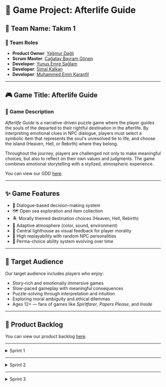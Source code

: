 # 🌊 Game Project: Afterlife Guide

## 👥 Team Name: Takım 1

### 🔧 Team Roles
- **Product Owner**: [Yağmur Dağlı](https://www.linkedin.com/in/ya%C4%9Fmur-da%C4%9Fl%C4%B1-3787582a4/)
- **Scrum Master**: [Çağatay Bayram Gönen](https://www.linkedin.com/in/cagatay-b-gonen/)
- **Developer**: [Yunus Emre Sağlam](https://www.linkedin.com/in/yunus-emre-sa%C4%9Flam/)
- **Developer**: [Şimal Kalkan](https://www.linkedin.com/in/simalkalkan/)
- **Developer**: [Muhammed Emin Karanfil](https://www.linkedin.com/in/muhammed-karanfil/)

---

## 🎮 Game Title: Afterlife Guide

### 🧭 Game Description
*Afterlife Guide* is a narrative-driven puzzle game where the player guides the souls of the departed to their rightful destination in the afterlife. By interpreting emotional clues in NPC dialogue, players must select a symbolic item that represents the soul's unresolved tie to life, and choose the island (Heaven, Hell, or Rebirth) where they belong.

Throughout the journey, players are challenged not only to make meaningful choices, but also to reflect on their own values and judgments. The game combines emotional storytelling with a stylized, atmospheric experience.

You can view our GDD [here](https://docs.google.com/document/d/1kClNftau0TqxSy5Jy_cH9jcZPDbaEEXh9BkOhemMZNs/edit?tab=t.c8bib27idti1).

---

## ✨ Game Features
- 🧠 Dialogue-based decision-making system  
- 🗺️ Open sea exploration and item collection  
- 🏝️ Morally themed destination choices (Heaven, Hell, Rebirth)  
- 🌈 Adaptive atmosphere (color, sound, environment)  
- 🔦 Central lighthouse as visual feedback for player morality  
- 🔁 High replayability with random NPC personalities  
- 🔮 Perma-choice ability system evolving over time

---

## 🎯 Target Audience
Our target audience includes players who enjoy:
- Story-rich and emotionally immersive games  
- Slow-paced gameplay with meaningful consequences  
- Puzzle-solving through interpretation and intuition  
- Exploring moral ambiguity and ethical dilemmas  
- Ages 12+ — fans of games like *Spiritfarer*, *Papers Please*, and *Inside*

---

## 📌 Product Backlog
You can view our product backlog [here](https://docs.google.com/spreadsheets/d/1b7Skv4t4LT6eUnWKMe--5xpmrF-pR1M0OGPBKbrRAEw/edit?usp=sharing).

---

<details>
<summary>Sprint 1</summary>
  
## 🚀 Sprint 1 Focus
- ✅ Core gameplay loop prototype (dialog → item → island → outcome)  
- ✅ Symbolic item pickup and basic sea navigation  
- ✅ Lighthouse feedback logic (brighten/dim based on choices)   
- 🧪 Testin

You can view our Sprint 1 documents [here](https://docs.google.com/document/d/1KqJr02TOCGKzAkYY5Xz3XDDnS2wweSiQ8l22v_3Kgb0/edit?usp=sharing).

---

<details>
<summary>📄 Sprint 1 Review</summary>

### 🎯 Sprint Goal
To establish the foundation of the core gameplay loop and create a testable prototype involving NPC dialogue, symbolic item selection, and destination choice mechanics.

### ✅ Completed Work (Partially)
- Initial structure of NPC and item matching logic implemented
- Item pickup system in development
- Basic feedback results shown via console
- Ship Controle implemented
- Built Low poly ship model + UV Mapping
- Sea Shader Graph created.

### 📉 General Evaluation
The sprint was **partially successful**. While progress was made on core systems, the team could not deliver a fully testable prototype. Time management and consistent team communication were the key issues observed.

### 🎯 Goal Achievement
Some progress was made toward the sprint objectives, but the sprint goal was only **partially achieved**.

### 🔄 Suggestions for Improvement
- Improve daily coordination and maintain **consistent Daily Scrums**
- Strengthen internal task tracking and role clarity
- Break down tasks into smaller, deliverable pieces
- Communicate more frequently through Trello and Discord

You can view our Sprint 1 Details [here](https://docs.google.com/document/d/1KqJr02TOCGKzAkYY5Xz3XDDnS2wweSiQ8l22v_3Kgb0/edit?tab=t.lwslhbg5num1).

</details>

---

<details>
<summary>🌀 Sprint 1 Retrospective</summary>

### ✅ What Went Well
- Team members communicated clearly and respectfully.
- Most members were eager to contribute and share ideas.
- The team generated creative solutions through collaborative brainstorming.
- Positive team spirit and open participation helped build momentum.

### 🔄 What Could Be Improved
- Workflow efficiency needs improvement; some delays occurred due to unclear task scopes.
- A more disciplined and consistent working rhythm would help maintain focus.
- We need to better manage distractions and technical bottlenecks.

### ⚠️ Challenges & Blockers
- Technical issues with tools and environment setup slowed progress.
- Difficulty resolving unexpected bugs in mechanics like the dialogue system and sea navigation.
- Some mechanics (e.g. ability selection, ship travel) felt complex and raised questions about long-term fun and design clarity.

### 🤝 Team Collaboration
- Communication and collaboration within the team was overall positive.
- Everyone was open to feedback and worked constructively together.

### 📌 Suggestions for Next Sprint
- Improve time management and task clarity to avoid unnecessary rework.
- Maintain consistent Daily Scrums and check-ins.
- Focus on getting things done before polishing or expanding.

</details>

</details>

---

<details>
  <summary>Sprint 2</summary>

<details>
<summary>🚀 Sprint 2 Planning</summary>

### 🗓️ Sprint Details
- **Sprint Name:** Sprint 2  
- **Duration:** July 7 - July 20 (13 days)  

### 👥 Team Members & Capacities
| Name     | Capacity |
|----------|----------|
| Çağatay  | 78 hrs   |
| Yunus    | 13 hrs   |
| Yağmur   | 26 hrs   |
| Şimal    | 52 hrs   |
| Emin     | 52 hrs   |

---

### 🎯 Sprint Goals
- Complete core mechanics for the game prototype  
- Create a basic main menu and entry screens  
- Complete at least 2 full NPC quest cycles  
- Implement the feedback system with good/bad ending scenes  
- Add interactive symbolic item system  

---

### 📌 Sprint Backlog – Selected Tasks

| ID     | Task                             | SP | Priority |
|--------|----------------------------------|----|----------|
| PB-01  | NPC Dialogue System              | 8  | Must     |
| PB-02  | Symbolic Item Spawn & Pickup     | 2  | Must     |
| PB-03  | Island Judgment & Selection      | 5  | Must     |
| PB-04  | Feedback System (Endings)        | 5  | Must     |
| PB-18  | Symbolic Item Visuals            | 3  | Must     |
| PB-20  | NPC Placeholders & Visuals       | 3  | Must     |
| PB-22  | World Design                     | 5  | Must     |
| PB-06  | Lighthouse Feedback              | 2  | Should   |
| PB-09  | Random NPC Spawn & Flow          | 5  | Should   |
| PB-11  | Music & Sound System             | 3  | Should   |
| PB-05  | Soul Fragment System             | 3  | Could    |

**Total Story Points:** 44  
**Must-Complete Minimum SP:** 31

---

### 👨‍🔧 Task Assignments & Estimates

| Task                                          | Assigned Members                 | Estimated Time |
|-----------------------------------------------|----------------------------------|----------------|
| Demo Gameplay Test & Internal Feedback        | Whole Team                       | 4 hrs          |
| Mid-Sprint Review Meeting Planning            | Çağatay                          | 2 hrs          |
| Symbolic Item Design (Low Poly Models)        | Çağatay, Emin, Şimal             | 10 hrs         |
| Dialogue System Architecture (SOLID-based)    | Çağatay, Emin, Şimal             | 14 hrs         |
| Item–Island–NPC Matching Logic Sheet          | Çağatay                          | 4 hrs          |
| Scene & Prefab Structure in Unity             | Çağatay, Emin                    | 8 hrs          |
| Input System Setup & Testing                  | Yağmur                           | 4 hrs          |
| Temporary Music & SFX Research                | Emin                             | 3 hrs          |
| Lighthouse Feedback Mechanic                  | Yağmur                           | 5 hrs          |
| Player & NPC Models (2D/3D)                   | Çağatay, Emin, Şimal             | 12 hrs         |
| UI Mockups & Menu Screens (Basic)             | Emin, Şimal                      | 6 hrs          |
| Soul Fragment System (Health-like mechanic)   | Emin                             | 5 hrs          |
| World Design & Level Layout                   | Şimal                            | 10 hrs         |
| NPC Backstory & Dialogue Writing (2 NPCs)     | Çağatay                          | 6 hrs          |

> 🧮 Total Estimated Time (all members combined): ~93 hrs (within available capacity)

---

### 🧪 What Happens If Sprint Goal is Reached?
- The player can interact with an NPC and sail to an island  
- The player collects a symbolic item and makes a decision  
- Feedback is given through good/bad ending scenes  
- A playable vertical-slice demo becomes available with 2 complete NPC cycles  
- The demo can be used for internal testing and presentation

---

### ✅ Definition of Done (DoD)
- Integrated and functional in-game  
- Visual and audio assets are implemented (placeholder or final)  
- Feature tested and confirmed by at least one team member  
- Code is committed to GitHub with clear messages  
- Related documentation is available in Notion or project folders  

---

### ⚠️ Risks and Mitigations

| Risk                                  | Description                                                   | Mitigation                                     |
|---------------------------------------|---------------------------------------------------------------|------------------------------------------------|
| NPC dialogue content is not ready     | Dialogue system may not be usable for demo                    | Use placeholders and start writing early       |
| Developer capacity issue              | Yunus has limited time during sprint                          | Assign smaller, supportive tasks               |
| Ability system undefined              | PB-07/PB-08 remain unclear                                    | Defer to Sprint 3 and hold design meeting      |
| Feedback system complexity            | Gameplay feedback might feel weak or unclear  

</details>

---

<details>
<summary>🎯 Sprint 2 Review</summary>

🎯 **Sprint Goal**  
Complete core mechanics and produce a playable demo.

✅ **Completed Work (Partially)**  
- World design and terrain elements created  
- Input controls implemented (movement & interaction)  
- Steerable flagpole system for ship navigation completed  
- Ship movement groundwork laid  

📉 **General Evaluation**  
Design and visual progress moved steadily; however, coding and integration of core mechanics fell behind schedule. The team was not able to meet the expected performance for this sprint, especially in terms of functionality.

🎯 **Goal Achievement**  
While world design and some control mechanics reached their goals, other key gameplay systems remain incomplete. The sprint objective was only partially achieved.

🔄 **Suggestions for Improvement**  
- Increase initiative and active contribution from all team members  
- Communicate early when facing blockers or slow progress  
- Collaborate more closely to resolve issues as they arise  
- Work more efficiently and stay aligned with sprint goals  

🚀 **Next Sprint Expectations**  
- Complete remaining mechanics and ensure they function cohesively  
- Conduct internal testing and polish core gameplay loop  
- Add engaging elements to the sea environment for a more immersive experience  
- Aim for a finished and testable version of the game

You can view our Sprint 2 Details [here](https://docs.google.com/document/d/13qSBcFaeSqwXTeBMYIVOtKhawQMs5UyderoI_eiA9e4/edit?tab=t.b69z9n8262vh).

</details>

---

<details>
<summary>🔍 Sprint 2 Retrospective</summary>

✅ **What went well?**  
- Team communication slightly improved compared to the previous sprint  
- We made a clear decision on the core direction and structure of the game design  

📉 **What could have gone better?**  
- Daily Scrums could have been more consistent and effective  
- Task ownership and progress could have been communicated more transparently  
- Work could have been documented more clearly to make it easier for others to contribute  
- The team could have been more proactive and involved  

🚧 **Were there any blockers or challenges?**  
- A general lack of motivation negatively impacted performance  
- Personal schedules and time constraints among team members caused difficulties both in terms of morale and task completion  

🤝 **How was team communication and collaboration?**  
- On par with the previous sprint — moderate, but not significantly improved  

💡 **Suggestions or wishes for the next sprint**  
- Everyone needs to step up and take responsibility to push the project to completion  
- Improve communication, rekindle team spirit, and bring back disengaged members  
- Focus on motivation and teamwork in this final phase  

</details>


</details>

---

<details>
  <summary>Sprint 3</summary>

<details>
<summary>🚀 Sprint 3 Planning</summary>

### 🗓️ Sprint Details
- **Sprint Name:** Sprint 3  
- **Duration:** July 21 - Agust 03 (13 days)  

### 👥 Team Members & Capacities
| Name     | Capacity |
|----------|----------|
| Çağatay  | 78 hrs   |
| Yunus    | 13 hrs   |
| Yağmur   | 26 hrs   |
| Şimal    | 52 hrs   |
| Emin     | 52 hrs   |

---

### 🎯 Sprint Goals
- Complete All mechanics and assemble remaining systems together  
- Finish the product.    

---

### 📌 Sprint Backlog – Selected Tasks

| ID  | Task                             | SP | Priority |
|-----|----------------------------------|----|----------|
| 01  | Dialogue System                  | 8  | Must     |
| 02  | NPC Story and Dialogues          | 3  | Must     |
| 03  | Music entegrasion                | 2  | Must     |
| 04  | Dialogue effects                 | 2  | Must     |
| 05  | Main Menu and Game entegration   | 2  | Must     |
| 06  | Win-loose logic                  | 2  | Must     |
| 07  | Item catch system                | 5  | Must     |

**Total Story Points:** 24  
**Must-Complete Minimum SP:** 24

---

### 👨‍🔧 Task Assignments & Estimates

| Task                             | Assigned Members                 | Estimated Time |
|----------------------------------|----------------------------------|----------------|
| Dialogue System                  | Çağatay                          | 6 hrs          |
| NPC Story and Dialogues          | Emin                             | 8 hrs          |
| Music entegrasion                | Şimal                            | 2 hrs          | 
| Dialogue effects                 | Şimal                            | 2 hrs          |
| Main Menu and Game entegration   | Çağatay,Yunus                    | 2 hrs          |
| Win-loose logic                  | Çağatay                          | 3 hrs          |
| Item catch system                | Yağmur                           | 4 hrs          |

> 🧮 Total Estimated Time (all members combined): ~27 hrs (within available capacity)

---

### 🧪 What Happens If Sprint Goal is Reached?
- Player can start the game.
- Player can interact with npc.
- Choose from dialogues options.
- Player can control the ship and travel to islannds.
- Based on NPC, in correct Island player win and loses in incorrect one.

---

### ✅ Definition of Done (DoD)
- Game functions.
- Dialogues is read and response can be choosen.
- Game starts and finishes.  

---

### ⚠️ Risks and Mitigations

| Risk                                  | Description                                                   | Mitigation                                     |
|---------------------------------------|---------------------------------------------------------------|------------------------------------------------|
| NPC dialogue content is not ready     | Dialogue system may not be usable for demo                    | Use placeholders and start writing early       |
| Developer capacity issue              | Yunus has limited time during sprint                          | Assign smaller, supportive tasks               |
| Feedback system complexity            | Gameplay feedback might feel weak or unclear  

</details>

---

<details>
<summary>🎯 Sprint 3 Review</summary>

🎯 **Sprint Goal**  
Finished the product.

✅ **Completed Work**  
- Dialogue system is finished
- One npc story and dialogues (Partialy) completed  
- Main Menu and Game functions together.  
- Win and Lose works.  

📉 **General Evaluation**  
Most of tasks finished and we have a functioning game. The quality is low, but overall we have a playable game. In this sprint general development was better compared to other sprints. 

🎯 **Goal Achievement**  
Goal is achieved.

🔄 **Suggestions for Improvement**  
- Increase initiative and active contribution from all team members     
- Work more efficiently 

You can view our Sprint 3 Details [here](https://docs.google.com/document/d/13WOEhlvmNxb76EJKOjDiNwKO6_ov96hYcVV_isK0FE8/edit?tab=t.b69z9n8262vh).

</details>

---

<details>
<summary>🔍 Sprint 3 Retrospective</summary>

✅ **What went well?**  
- Team communication improved compared to the previous sprint  
- We made a clear decision on the core direction and structure of the game design
- Team work well and finished most of the tasks
- Goals is reached  

📉 **What could have gone better?**  
- Daily Scrums could have been more consistent and effective    
- Work could have been documented more clearly to make it easier for others to contribute    

🚧 **Were there any blockers or challenges?**  
- Most of the main task had to complete in this sprint which created stressful momemnts   

🤝 **How was team communication and collaboration?**  
- Communication was definetly more effective and individual conversation made a huge impact  

💡 **Suggestions or wishes for the next project**  
- Clearer project vision and responsabilities 
- Better communication and work on team spirits  
- Focus on motivation and teamwork  

</details>


</details>
